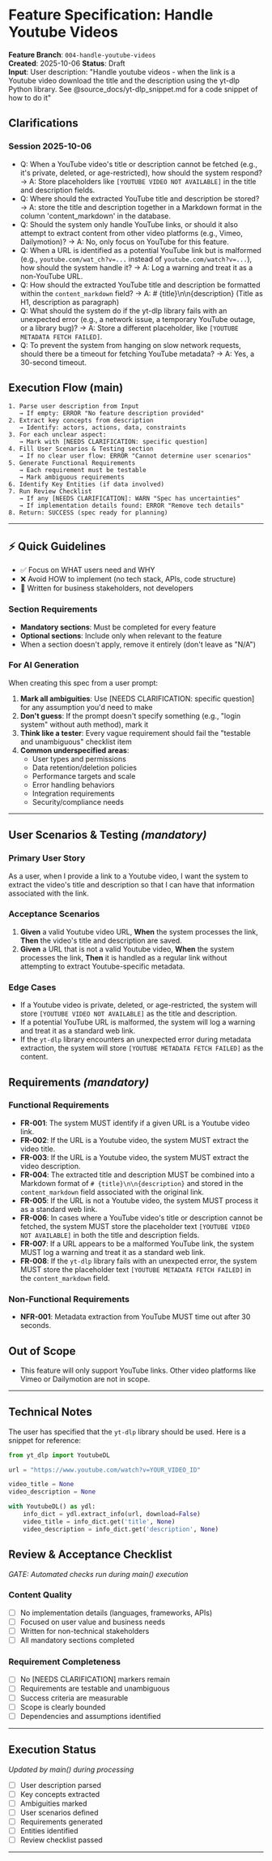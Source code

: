 # Feature Specification: Handle Youtube Videos

**Feature Branch**: `004-handle-youtube-videos`  
**Created**: 2025-10-06
**Status**: Draft  
**Input**: User description: "Handle youtube videos - when the link is a Youtube video download the title and the description using the yt-dlp Python library. See @source_docs/yt-dlp_snippet.md for a code snippet of how to do it"

## Clarifications

### Session 2025-10-06
- Q: When a YouTube video's title or description cannot be fetched (e.g., it's private, deleted, or age-restricted), how should the system respond? → A: Store placeholders like `[YOUTUBE VIDEO NOT AVAILABLE]` in the title and description fields.
- Q: Where should the extracted YouTube title and description be stored? → A: store the title and description together in a Markdown format in the column 'content_markdown' in the database.
- Q: Should the system only handle YouTube links, or should it also attempt to extract content from other video platforms (e.g., Vimeo, Dailymotion)? → A: No, only focus on YouTube for this feature.
- Q: When a URL is identified as a potential YouTube link but is malformed (e.g., `youtube.com/wat_ch?v=...` instead of `youtube.com/watch?v=...`), how should the system handle it? → A: Log a warning and treat it as a non-YouTube URL.
- Q: How should the extracted YouTube title and description be formatted within the `content_markdown` field? → A: # {title}\n\n{description} (Title as H1, description as paragraph)
- Q: What should the system do if the yt-dlp library fails with an unexpected error (e.g., a network issue, a temporary YouTube outage, or a library bug)? → A: Store a different placeholder, like `[YOUTUBE METADATA FETCH FAILED]`.
- Q: To prevent the system from hanging on slow network requests, should there be a timeout for fetching YouTube metadata? → A: Yes, a 30-second timeout.

## Execution Flow (main)
```
1. Parse user description from Input
   → If empty: ERROR "No feature description provided"
2. Extract key concepts from description
   → Identify: actors, actions, data, constraints
3. For each unclear aspect:
   → Mark with [NEEDS CLARIFICATION: specific question]
4. Fill User Scenarios & Testing section
   → If no clear user flow: ERROR "Cannot determine user scenarios"
5. Generate Functional Requirements
   → Each requirement must be testable
   → Mark ambiguous requirements
6. Identify Key Entities (if data involved)
7. Run Review Checklist
   → If any [NEEDS CLARIFICATION]: WARN "Spec has uncertainties"
   → If implementation details found: ERROR "Remove tech details"
8. Return: SUCCESS (spec ready for planning)
```

---

## ⚡ Quick Guidelines
- ✅ Focus on WHAT users need and WHY
- ❌ Avoid HOW to implement (no tech stack, APIs, code structure)
- 👥 Written for business stakeholders, not developers

### Section Requirements
- **Mandatory sections**: Must be completed for every feature
- **Optional sections**: Include only when relevant to the feature
- When a section doesn't apply, remove it entirely (don't leave as "N/A")

### For AI Generation
When creating this spec from a user prompt:
1. **Mark all ambiguities**: Use [NEEDS CLARIFICATION: specific question] for any assumption you'd need to make
2. **Don't guess**: If the prompt doesn't specify something (e.g., "login system" without auth method), mark it
3. **Think like a tester**: Every vague requirement should fail the "testable and unambiguous" checklist item
4. **Common underspecified areas**:
   - User types and permissions
   - Data retention/deletion policies  
   - Performance targets and scale
   - Error handling behaviors
   - Integration requirements
   - Security/compliance needs

---

## User Scenarios & Testing *(mandatory)*

### Primary User Story
As a user, when I provide a link to a Youtube video, I want the system to extract the video's title and description so that I can have that information associated with the link.

### Acceptance Scenarios
1. **Given** a valid Youtube video URL, **When** the system processes the link, **Then** the video's title and description are saved.
2. **Given** a URL that is not a valid Youtube video, **When** the system processes the link, **Then** it is handled as a regular link without attempting to extract Youtube-specific metadata.

### Edge Cases
- If a Youtube video is private, deleted, or age-restricted, the system will store `[YOUTUBE VIDEO NOT AVAILABLE]` as the title and description.
- If a potential YouTube URL is malformed, the system will log a warning and treat it as a standard web link.
- If the `yt-dlp` library encounters an unexpected error during metadata extraction, the system will store `[YOUTUBE METADATA FETCH FAILED]` as the content.

## Requirements *(mandatory)*

### Functional Requirements
- **FR-001**: The system MUST identify if a given URL is a Youtube video link.
- **FR-002**: If the URL is a Youtube video, the system MUST extract the video title.
- **FR-003**: If the URL is a Youtube video, the system MUST extract the video description.
- **FR-004**: The extracted title and description MUST be combined into a Markdown format of `# {title}\n\n{description}` and stored in the `content_markdown` field associated with the original link.
- **FR-005**: If the URL is not a Youtube video, the system MUST process it as a standard web link.
- **FR-006**: In cases where a YouTube video's title or description cannot be fetched, the system MUST store the placeholder text `[YOUTUBE VIDEO NOT AVAILABLE]` in both the title and description fields.
- **FR-007**: If a URL appears to be a malformed YouTube link, the system MUST log a warning and treat it as a standard web link.
- **FR-008**: If the `yt-dlp` library fails with an unexpected error, the system MUST store the placeholder text `[YOUTUBE METADATA FETCH FAILED]` in the `content_markdown` field.

### Non-Functional Requirements
- **NFR-001**: Metadata extraction from YouTube MUST time out after 30 seconds.

## Out of Scope
- This feature will only support YouTube links. Other video platforms like Vimeo or Dailymotion are not in scope.

---
## Technical Notes
The user has specified that the `yt-dlp` library should be used. Here is a snippet for reference:
```python
from yt_dlp import YoutubeDL

url = "https://www.youtube.com/watch?v=YOUR_VIDEO_ID"

video_title = None
video_description = None

with YoutubeDL() as ydl:
    info_dict = ydl.extract_info(url, download=False)
    video_title = info_dict.get('title', None)
    video_description = info_dict.get('description', None)
```

## Review & Acceptance Checklist
*GATE: Automated checks run during main() execution*

### Content Quality
- [ ] No implementation details (languages, frameworks, APIs)
- [ ] Focused on user value and business needs
- [ ] Written for non-technical stakeholders
- [ ] All mandatory sections completed

### Requirement Completeness
- [ ] No [NEEDS CLARIFICATION] markers remain
- [ ] Requirements are testable and unambiguous  
- [ ] Success criteria are measurable
- [ ] Scope is clearly bounded
- [ ] Dependencies and assumptions identified

---

## Execution Status
*Updated by main() during processing*

- [ ] User description parsed
- [ ] Key concepts extracted
- [ ] Ambiguities marked
- [ ] User scenarios defined
- [ ] Requirements generated
- [ ] Entities identified
- [ ] Review checklist passed

---
